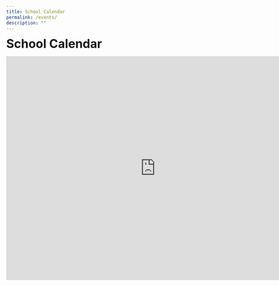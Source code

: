 ```yaml
---
title: School Calendar
permalink: /events/
description: ""
---
```




**<font size=6>School Calendar</font>**

<iframe src="https://calendar.google.com/calendar/embed?src=qihuapublic%40gmail.com&ctz=Asia%2FSingapore" style="border: 0" width="800" height="600" frameborder="0" scrolling="no"></iframe>